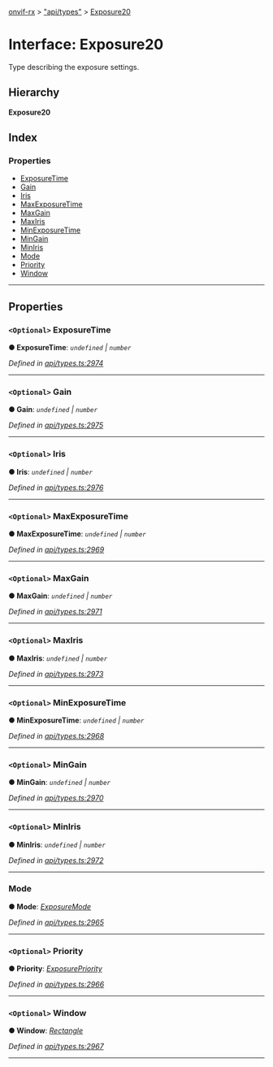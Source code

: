 [onvif-rx](../README.md) > ["api/types"](../modules/_api_types_.md) > [Exposure20](../interfaces/_api_types_.exposure20.md)

# Interface: Exposure20

Type describing the exposure settings.

## Hierarchy

**Exposure20**

## Index

### Properties

* [ExposureTime](_api_types_.exposure20.md#exposuretime)
* [Gain](_api_types_.exposure20.md#gain)
* [Iris](_api_types_.exposure20.md#iris)
* [MaxExposureTime](_api_types_.exposure20.md#maxexposuretime)
* [MaxGain](_api_types_.exposure20.md#maxgain)
* [MaxIris](_api_types_.exposure20.md#maxiris)
* [MinExposureTime](_api_types_.exposure20.md#minexposuretime)
* [MinGain](_api_types_.exposure20.md#mingain)
* [MinIris](_api_types_.exposure20.md#miniris)
* [Mode](_api_types_.exposure20.md#mode)
* [Priority](_api_types_.exposure20.md#priority)
* [Window](_api_types_.exposure20.md#window)

---

## Properties

<a id="exposuretime"></a>

### `<Optional>` ExposureTime

**● ExposureTime**: *`undefined` \| `number`*

*Defined in [api/types.ts:2974](https://github.com/patrickmichalina/onvif-rx/blob/f117e44/src/api/types.ts#L2974)*

___
<a id="gain"></a>

### `<Optional>` Gain

**● Gain**: *`undefined` \| `number`*

*Defined in [api/types.ts:2975](https://github.com/patrickmichalina/onvif-rx/blob/f117e44/src/api/types.ts#L2975)*

___
<a id="iris"></a>

### `<Optional>` Iris

**● Iris**: *`undefined` \| `number`*

*Defined in [api/types.ts:2976](https://github.com/patrickmichalina/onvif-rx/blob/f117e44/src/api/types.ts#L2976)*

___
<a id="maxexposuretime"></a>

### `<Optional>` MaxExposureTime

**● MaxExposureTime**: *`undefined` \| `number`*

*Defined in [api/types.ts:2969](https://github.com/patrickmichalina/onvif-rx/blob/f117e44/src/api/types.ts#L2969)*

___
<a id="maxgain"></a>

### `<Optional>` MaxGain

**● MaxGain**: *`undefined` \| `number`*

*Defined in [api/types.ts:2971](https://github.com/patrickmichalina/onvif-rx/blob/f117e44/src/api/types.ts#L2971)*

___
<a id="maxiris"></a>

### `<Optional>` MaxIris

**● MaxIris**: *`undefined` \| `number`*

*Defined in [api/types.ts:2973](https://github.com/patrickmichalina/onvif-rx/blob/f117e44/src/api/types.ts#L2973)*

___
<a id="minexposuretime"></a>

### `<Optional>` MinExposureTime

**● MinExposureTime**: *`undefined` \| `number`*

*Defined in [api/types.ts:2968](https://github.com/patrickmichalina/onvif-rx/blob/f117e44/src/api/types.ts#L2968)*

___
<a id="mingain"></a>

### `<Optional>` MinGain

**● MinGain**: *`undefined` \| `number`*

*Defined in [api/types.ts:2970](https://github.com/patrickmichalina/onvif-rx/blob/f117e44/src/api/types.ts#L2970)*

___
<a id="miniris"></a>

### `<Optional>` MinIris

**● MinIris**: *`undefined` \| `number`*

*Defined in [api/types.ts:2972](https://github.com/patrickmichalina/onvif-rx/blob/f117e44/src/api/types.ts#L2972)*

___
<a id="mode"></a>

###  Mode

**● Mode**: *[ExposureMode](../enums/_api_types_.exposuremode.md)*

*Defined in [api/types.ts:2965](https://github.com/patrickmichalina/onvif-rx/blob/f117e44/src/api/types.ts#L2965)*

___
<a id="priority"></a>

### `<Optional>` Priority

**● Priority**: *[ExposurePriority](../enums/_api_types_.exposurepriority.md)*

*Defined in [api/types.ts:2966](https://github.com/patrickmichalina/onvif-rx/blob/f117e44/src/api/types.ts#L2966)*

___
<a id="window"></a>

### `<Optional>` Window

**● Window**: *[Rectangle](_api_types_.rectangle.md)*

*Defined in [api/types.ts:2967](https://github.com/patrickmichalina/onvif-rx/blob/f117e44/src/api/types.ts#L2967)*

___

